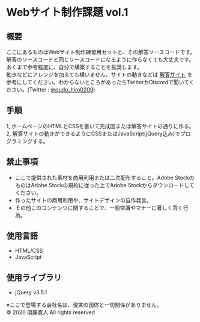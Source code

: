 Webサイト制作課題 vol.1
====

## 概要
ここにあるものはWebサイト制作練習用セットと、その解答ソースコードです。  
解答のソースコードと同じソースコードになるように作らなくても大丈夫です。あくまで参考程度に、自分で構築することを推奨します。  
動きなどにアレンジを加えても構いません。サイトの動きなどは [解答サイト]() を参考にしてください。わからないところがあったらTwitterかDiscordで聞いてください。(Twitter : [@sudo_hiro0209](https://twitter.com/sudo_hiro0209))

## 手順
1, ホームページのHTMLとCSSを書いて完成図または解答サイトの通りに作る。  
2, 解答サイトの動きができるようにCSSまたはJavaScript(jQuery込み)でプログラミングする。

## 禁止事項
- ここで提供された素材を商用利用または二次配布すること。Adobe StockのものはAdobe Stockの規約に従った上でAdobe Stockからダウンロードしてください。
- 作ったサイトの商用利用や、サイトデザインの自作発言。
- その他このコンテンツに関することで、一般常識やマナーに著しく背く行為。

## 使用言語
- HTML/CSS
- JavaScript

## 使用ライブラリ
- jQuery v3.5.1

※ここで登場する会社名は、現実の団体と一切関係がありません。  
© 2020 須藤寛人 All rights reserved
